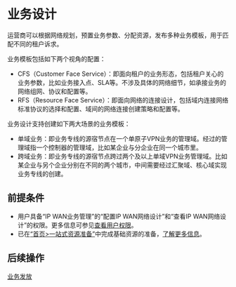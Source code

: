 # 业务设计
运营商可以根据网络规划，预置业务参数、分配资源，发布多种业务模板，用于匹配不同的租户诉求。

业务模板包括如下两个视角的配置：
- CFS（Customer Face Service）：即面向租户的业务形态，包括租户关心的业务参数，比如业务接入点、SLA等。不涉及具体的网络细节，如承接业务的网络组网、协议和配置等。
- RFS（Resource Face Service）：即面向网络的连接设计，包括域内连接网络标准协议的选择和配置、域间的网络连接创建策略和配置等。

业务设计支持创建如下两大场景的业务模板：
- 单域业务：即业务专线的源宿节点在一个单原子VPN业务的管理域。经过的管理域指一个控制器的管理域，比如某企业与分企业在同一个城市里。
- 跨域业务：即业务专线的源宿节点跨过两个及以上单域VPN业务管理域。比如某企业与另个企业分别在不同的两个城市，中间需要经过汇聚域、核心域实现业务专线的创建。

## 前提条件
- 用户具备“IP WAN业务管理”的“配置IP WAN网络设计”和“查看IP WAN网络设计”的权限。更多信息可参见[查看用户权限](https://100.100.183.196:31943/hedex/infoCenterHome.html "")。
- 已在[“首页>一站式资源准备”](https://100.100.183.196:31943/hedex/infoCenterHome.html "")中完成基础资源的准备，[了解更多信息](https://100.100.183.196:31943/hedex/infoCenterHome.html "")。

## 后续操作
[业务发放](https://100.100.183.196:31943/hedex/infoCenterHome.html "")
